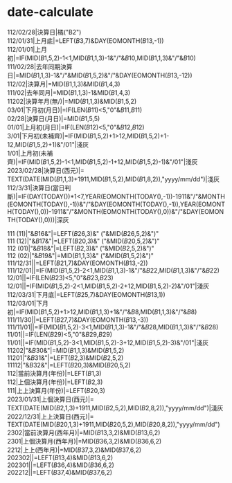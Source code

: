 # date-calculate

112/02/28|決算日|橘("B2")  
112/01/31|上月底|=LEFT($B$3,7)&DAY(EOMONTH($B$13,-1))  
112/01/01|上月初|=IF(MID($B$1,5,2)-1<1,MID($B$1,1,3)-1&"/"&$B$10,MID($B$1,1,3)&"/"&$B$10)  
111/02/28|去年同期決算日|=MID($B$1,1,3)-1&"/"&MID($B$1,5,2)&"/"&DAY(EOMONTH($B$13,-12))  
112/02|決算月|=MID($B$1,1,3)&MID($B$1,4,3)  
111/02|去年同月|=MID($B$1,1,3)-1&MID($B$1,4,3)  
11202|決算年月(無/)|=MID($B$1,1,3)&MID($B$1,5,2)  
03/01|下月初(月日)|=IF(LEN($B$11)<5,"0"&$B$11,$B$11)  
02/28|決算日(月日)|=MID($B$1,5,5)  
01/01|上月初(月日)|=IF(LEN($B$12)<5,"0"&$B$12,$B$12)  
3/01|下月初(未補齊)|=IF(MID($B$1,5,2)+1>12,MID($B$1,5,2)+1-12,MID($B$1,5,2)+1)&"/01"|淺灰  
1/01|上月初(未補齊)|=IF(MID($B$1,5,2)-1<1,MID($B$1,5,2)-1+12,MID($B$1,5,2)-1)&"/01"|淺灰  
2023/02/28|決算日(西元)|= TEXT(DATE(MID($B$1,1,3)+1911,MID($B$1,5,2),MID($B$1,8,2)),"yyyy/mm/dd")|淺灰  
112/3/31|決算日(當日判斷)|=IF(DAY(TODAY())*1<7,YEAR(EOMONTH(TODAY(),-1))-1911&"/"&MONTH(EOMONTH(TODAY(),-1))&"/"&DAY(EOMONTH(TODAY(),-1)),YEAR(EOMONTH(TODAY(),0))-1911&"/"&MONTH(EOMONTH(TODAY(),0))&"/"&DAY(EOMONTH(TODAY(),0)))|深灰  
  
111 (11)|"&$B$16&"|=LEFT($B$26,3)&" ("&MID($B$26,5,2)&")"  
111 (12)|"&$B$17&"|=LEFT($B$20,3)&" ("&MID($B$20,5,2)&")"  
112 (01)|"&$B$18&"|=LEFT($B$2,3)&" ("&MID($B$2,5,2)&")"  
112 (02)|"&$B$19&"|=MID($B$1,1,3)&" ("&MID($B$1,5,2)&")"  
111/12/31||=LEFT($B$21,7)&DAY(EOMONTH($B$13,-2))  
111/12/01||=IF(MID($B$1,5,2)-2<1,MID($B$1,1,3)-1&"/"&$B$22,MID($B$1,1,3)&"/"&$B$22)  
12/01||=IF(LEN($B$23)<5,"0"&$B$23,$B$23)  
12/01||=IF(MID($B$1,5,2)-2<1,MID($B$1,5,2)-2+12,MID($B$1,5,2)-2)&"/01"|淺灰  
112/03/31|下月底|=LEFT($B$25,7)&DAY(EOMONTH($B$13,1))  
112/03/01|下月初|=IF(MID($B$1,5,2)+1>12,MID($B$1,1,3)+1&"/"&$B$8,MID($B$1,1,3)&"/"&$B$8)  
111/11/30||=LEFT($B$27,7)&DAY(EOMONTH($B$13,-3))  
111/11/01||=IF(MID($B$1,5,2)-3<1,MID($B$1,1,3)-1&"/"&$B$28,MID($B$1,1,3)&"/"&$B$28)  
11/01||=IF(LEN($B$29)<5,"0"&$B$29,$B$29)  
11/01||=IF(MID($B$1,5,2)-3<1,MID($B$1,5,2)-3+12,MID($B$1,5,2)-3)&"/01"|淺灰  
11202|"&$B$30&"|=MID($B$1,1,3)&MID($B$1,5,2)  
11201|"&$B$31&"|=LEFT($B$2,3)&MID($B$2,5,2)  
11112|"&$B$32&"|=LEFT($B$20,3)&MID($B$20,5,2)  
112|當前決算月(年份)|=LEFT($B$1,3)  
112|上個決算月(年份)|=LEFT($B$2,3)  
111|上上決算月(年份)|=LEFT($B$20,3)  
2023/01/31|上個決算日(西元)|= TEXT(DATE(MID($B$2,1,3)+1911,MID($B$2,5,2),MID($B$2,8,2)),"yyyy/mm/dd")|淺灰  
2022/12/31|上上決算日(西元)|= TEXT(DATE(MID($B$20,1,3)+1911,MID($B$20,5,2),MID($B$20,8,2)),"yyyy/mm/dd")  
2302|當前決算月(西年月)|=MID($B$13,3,2)&MID($B$13,6,2)  
2301|上個決算月(西年月)|=MID($B$36,3,2)&MID($B$36,6,2)  
2212|上上(西年月)|=MID($B$37,3,2)&MID($B$37,6,2)  
202302||=LEFT($B$13,4)&MID($B$13,6,2)  
202301||=LEFT($B$36,4)&MID($B$36,6,2)  
202212||=LEFT($B$37,4)&MID($B$37,6,2)  
   
